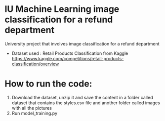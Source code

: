 # IU Machine Learning image classification for a refund department
 University project that involves image classification for a refund department

- Dataset used : Retail Products Classification from Kaggle  https://www.kaggle.com/competitions/retail-products-classification/overview

# How to run the code:
1. Download the dataset, unzip it and save the content in a folder called dataset that contains the styles.csv file and another folder called images with all the pictures
2. Run model_training.py